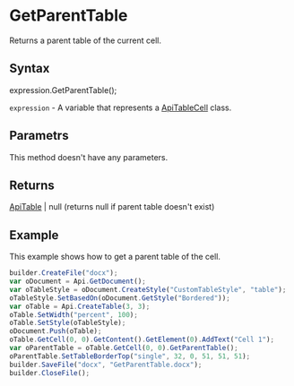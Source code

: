 # GetParentTable

Returns a parent table of the current cell.

## Syntax

expression.GetParentTable();

`expression` - A variable that represents a [ApiTableCell](../ApiTableCell.md) class.

## Parametrs

This method doesn't have any parameters.

## Returns

[ApiTable](../../ApiTable/ApiTable.md) &#124; null (returns null if parent table doesn't exist)

## Example

This example shows how to get a parent table of the cell.

```javascript
builder.CreateFile("docx");
var oDocument = Api.GetDocument();
var oTableStyle = oDocument.CreateStyle("CustomTableStyle", "table");
oTableStyle.SetBasedOn(oDocument.GetStyle("Bordered"));
var oTable = Api.CreateTable(3, 3);
oTable.SetWidth("percent", 100);
oTable.SetStyle(oTableStyle);
oDocument.Push(oTable);
oTable.GetCell(0, 0).GetContent().GetElement(0).AddText("Cell 1");
var oParentTable = oTable.GetCell(0, 0).GetParentTable();
oParentTable.SetTableBorderTop("single", 32, 0, 51, 51, 51);
builder.SaveFile("docx", "GetParentTable.docx");
builder.CloseFile();
```